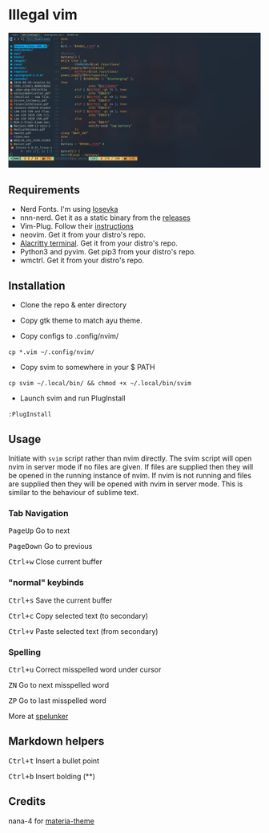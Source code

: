 # Illegal vim

![ivim](https://github.com/shmalebx9/illegal-vim/raw/assets/ivim.png)

## Requirements

+ Nerd Fonts. I'm using [Iosevka](https://github.com/ryanoasis/nerd-fonts/tree/master/patched-fonts/Iosevka)
+ nnn-nerd. Get it as a static binary from the [releases](https://github.com/jarun/nnn/releases)
+ Vim-Plug. Follow their [instructions](https://github.com/junegunn/vim-plug)
+ neovim. Get it from your distro's repo.
+ [Alacritty terminal](https://github.com/alacritty/alacritty). Get it from your distro's repo.
+ Python3 and pyvim. Get pip3 from your distro's repo.
+ wmctrl. Get it from your distro's repo.

## Installation

+ Clone the repo & enter directory
+ Copy gtk theme to match ayu theme.

+ Copy configs to .config/nvim/

`cp *.vim ~/.config/nvim/`

+ Copy svim to somewhere in your $ PATH

`cp svim ~/.local/bin/ && chmod +x ~/.local/bin/svim`

+ Launch svim and run PlugInstall

`:PlugInstall`

## Usage

Initiate with `svim` script rather than nvim directly. The svim script will open nvim in server mode if no files are given. If files are supplied then they will be opened in the running instance of nvim. If nvim is not running and files are supplied then they will be opened with nvim in server mode. This is similar to the behaviour of sublime text.

### Tab Navigation

<kbd>PageUp</kbd>	Go to next 

<kbd>PageDown</kbd>	Go to previous 

<kbd>Ctrl+w</kbd>	Close current buffer 

### "normal" keybinds

<kbd>Ctrl+s</kbd>	Save the current buffer

<kbd>Ctrl+c</kbd>	Copy selected text (to secondary)

<kbd>Ctrl+v</kbd>	Paste selected text (from secondary)

### Spelling

<kbd>Ctrl+u</kbd>		Correct misspelled word under cursor 

<kbd>ZN</kbd>		Go to next misspelled word

<kbd>ZP</kbd>		Go to last misspelled word

More at [spelunker](https://github.com/kamykn/spelunker.vim/blob/master/README.md)

## Markdown helpers
<kbd>Ctrl+t</kbd>	Insert a bullet point

<kbd>Ctrl+b</kbd>	Insert bolding (\*\*)

## Credits

nana-4 for [materia-theme](https://github.com/nana-4/materia-theme)

